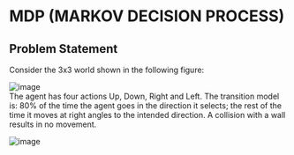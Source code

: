 # MDP (MARKOV DECISION PROCESS)
## Problem Statement
Consider the 3x3 world shown in the following figure:<br>

![image](https://github.com/Patrick-Geo7/MDP/assets/96267046/c50ff24d-f140-4541-90be-3db0159f6c5c)
<br>The agent has four actions Up, Down, Right and Left.
The transition model is: 80% of the time the agent goes in the direction it selects; the rest of
the time it moves at right angles to the intended direction. A collision with a wall results in no
movement.<br>

![image](https://github.com/Patrick-Geo7/MDP/assets/96267046/8312f605-21f5-4eec-ba8d-85ad6c0bf7d6)
